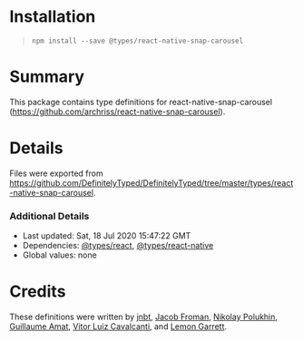 # Installation
> `npm install --save @types/react-native-snap-carousel`

# Summary
This package contains type definitions for react-native-snap-carousel (https://github.com/archriss/react-native-snap-carousel).

# Details
Files were exported from https://github.com/DefinitelyTyped/DefinitelyTyped/tree/master/types/react-native-snap-carousel.

### Additional Details
 * Last updated: Sat, 18 Jul 2020 15:47:22 GMT
 * Dependencies: [@types/react](https://npmjs.com/package/@types/react), [@types/react-native](https://npmjs.com/package/@types/react-native)
 * Global values: none

# Credits
These definitions were written by [jnbt](https://github.com/jnbt), [Jacob Froman](https://github.com/j-fro), [Nikolay Polukhin](https://github.com/gazaret), [Guillaume Amat](https://github.com/GuillaumeAmat), [Vitor Luiz Cavalcanti](https://github.com/VitorLuizC), and [Lemon Garrett](https://github.com/egarrett94).
